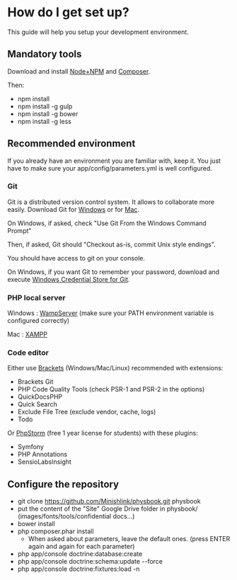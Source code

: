 # How do I get set up? #
This guide will help you setup your development environment.

## Mandatory tools ##
Download and install [Node+NPM](https://nodejs.org/download/) and [Composer](https://getcomposer.org/download/).

Then:
* npm install
* npm install -g gulp
* npm install -g bower
* npm install -g less

## Recommended environment ##
If you already have an environment you are familiar with, keep it. You just have to make sure your app/config/parameters.yml is well configured.

### Git ###

Git is a distributed version control system. It allows to collaborate more easily. 
Download Git for [Windows](http://msysgit.github.io) or for [Mac](http://git-scm.com/download/mac).

On Windows, if asked, check "Use Git From the Windows Command Prompt"

Then, if asked, Git should "Checkout as-is, commit Unix style endings".

You should have access to git on your console.

On Windows, if you want Git to remember your password, download and execute [Windows Credential Store for Git](http://gitcredentialstore.codeplex.com/).

### PHP local server ###

Windows : [WampServer](http://www.wampserver.com/) (make sure your PATH environment variable is configured correctly)

Mac : [XAMPP](https://www.apachefriends.org/fr/download.html)

### Code editor ###
Either use [Brackets](http://brackets.io) (Windows/Mac/Linux)
recommended with extensions:

* Brackets Git
* PHP Code Quality Tools (check PSR-1 and PSR-2 in the options)
* QuickDocsPHP
* Quick Search
* Exclude File Tree (exclude vendor, cache, logs)
* Todo

Or [PhpStorm](https://www.jetbrains.com/phpstorm/) (free 1 year license for students) with these plugins:
* Symfony
* PHP Annotations
* SensioLabsInsight

## Configure the repository ##

* git clone https://github.com/Minishlink/physbook.git physbook
* put the content of the "Site" Google Drive folder in physbook/ (images/fonts/tools/confidential docs...)
* bower install
* php composer.phar install
  * When asked about parameters, leave the default ones. (press ENTER again and again for each parameter)
* php app/console doctrine:database:create
* php app/console doctrine:schema:update --force
* php app/console doctrine:fixtures:load -n